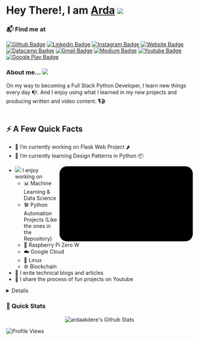 <h1>Hey There!, I am <a href="https://github.com/ardaakdere">Arda</a> <img src="https://emojis.slackmojis.com/emojis/images/1531849430/4246/blob-sunglasses.gif?1531849430" width="30px"></h1>
</h1>

### 📬 Find me at
[![Github Badge](https://img.shields.io/badge/GitHub-100000?style=for-the-badge&logo=github&logoColor=white&logo=github&link=https://github.com/ardaakdere/)](https://github.com/ardaakdere/) 
[![Linkedin Badge](https://img.shields.io/badge/LinkedIn-0077B5?style=for-the-badge&logo=linkedin&logoColor=white&link=https://www.linkedin.com/in/hemanthkollipara/)](https://www.linkedin.com/in/arda-akdere/)
[![Instagram Badge](https://img.shields.io/badge/Instagram-E4405F?style=for-the-badge&logo=instagram&logoColor=white&link=https://www.instagram.com/pumpingcode/)](https://www.instagram.com/pumpingcode/) 
[![Website Badge](https://img.shields.io/badge/website-000000?style=for-the-badge&logo=About.me&logoColor=white&link=http://ardaakdere.com)](http://ardaakdere.com) 
[![Datacamp Badge](https://img.shields.io/badge/Datacamp-05192D?style=for-the-badge&logo=datacamp&logoColor=65FF8F&link=https://www.datacamp.com/profile/ardaakdere)](https://www.datacamp.com/profile/ardaakdere) 
[![Gmail Badge](https://img.shields.io/badge/Gmail-D14836?style=for-the-badge&logo=gmail&logoColor=white&link=ardaakdere@gmail.com)](ardaakdere@gmail.com) 
[![Medium Badge](https://img.shields.io/badge/Medium-12100E?style=for-the-badge&logo=medium&logoColor=white&link=https://medium.com/@arda.akdere)](https://medium.com/@arda.akdere)
[![Youtube Badge](https://img.shields.io/badge/YouTube-FF0000?style=for-the-badge&logo=youtube&logoColor=white&link=https://www.youtube.com/channel/UCOMAUEN3AxPA8qsoZS293fg)](https://www.youtube.com/channel/UCOMAUEN3AxPA8qsoZS293fg)
[![Google Play Badge](https://img.shields.io/badge/Google_Play-414141?style=for-the-badge&logo=google-play&logoColor=white&link=https://play.google.com/store/apps/details?id=com.ardakdere.kelimezber&hl=tr&gl=US)](https://play.google.com/store/apps/details?id=com.ardakdere.kelimezber&hl=tr&gl=US)

### About me...  <img src="https://media1.giphy.com/media/tQf7QsufS3DQfLcsw6/giphy.gif" width="50"> 
On my way to becoming a Full Stack Python Developer, I learn new things every day 📭. And I enjoy using what I learned in my new projects and producing written and video content. 🎙🎬<br/><br/>


## ⚡️ A Few Quick Facts

- 🔭 I’m currently working on Flask Web Project 🌶
- 🌱 I’m currently learning Design Patterns in Python 📦
<img width="360" height="202.5" src="https://raw.githubusercontent.com/ardaakdere/ardaakdere/main/dev-loop.gif" align=right style="border-radius:20px">

- <img src="https://media.giphy.com/media/WUlplcMpOCEmTGBtBW/giphy.gif" width="30">  I enjoy working on
  - 📊 Machine Learning & Data Science
  - 🛠 Python Automation Projects (Like the ones in the Repository)
  - 🍰 Raspberry Pi Zero W
  - ☁️ Google Cloud
  - 🐧 Linux
  - ⚙️ Blockchain
- 📝 I write technical blogs and articles
- 🍄 I share the process of fun projects on Youtube


<details>
  
### 🖥️ My DevSetup
<img src="https://img.shields.io/badge/apple%20silicon-333333?style=for-the-badge&logo=apple&logoColor=white"> <img src="https://img.shields.io/badge/Windows-0078D6?style=for-the-badge&logo=windows&logoColor=white"> <img src="https://img.shields.io/badge/Visual_Studio_Code-0078D4?style=for-the-badge&logo=visual%20studio%20code&logoColor=white"> <img src="https://img.shields.io/badge/Jupyter-F37626.svg?&style=for-the-badge&logo=Jupyter&logoColor=white"> <img src="https://img.shields.io/badge/Spotify-1ED760?&style=for-the-badge&logo=spotify&logoColor=white"> <img src="https://img.shields.io/badge/PyCharm-000000.svg?&style=for-the-badge&logo=PyCharm&logoColor=white">

### ⚙️ Some Tool and Tech I use
<code><img height="30" src="https://user-images.githubusercontent.com/54773283/167404794-c84b80ed-8e47-4e2b-b368-61f0f1ae30eb.png"></code>
<code><img height="30" src="https://user-images.githubusercontent.com/54773283/167405756-33e0fb15-6882-4810-8cc4-77d8bb0ebe70.png"></code>
<code><img height="30" src="https://user-images.githubusercontent.com/54773283/167405962-a8b78f53-a3a5-469e-93fc-8f4d98ce4a11.png"></code>
<code><img height="30" src="https://user-images.githubusercontent.com/54773283/167405967-c5ef34d8-c4d2-419c-ae2a-1368816b26c9.png"></code>
<code><img height="30" src="https://user-images.githubusercontent.com/54773283/167406027-95fe91cc-a910-4db6-bc96-f19c94408080.png"></code>
<code><img height="30" src="https://raw.githubusercontent.com/github/explore/80688e429a7d4ef2fca1e82350fe8e3517d3494d/topics/html/html.png"></code>
<code><img height="30" src="https://user-images.githubusercontent.com/54773283/167406167-9943638c-3a80-4a37-893a-9e5bf5518e8d.png"></code>
<code><img height="30" src="https://user-images.githubusercontent.com/54773283/167406265-e8435c26-fbb9-476b-b733-084185c4b7f8.png"></code>
<code><img height="30" src="https://user-images.githubusercontent.com/54773283/167407408-39a4404a-8514-4b32-9c55-d3ee37f08037.png"></code>
<code><img height="30" src="https://user-images.githubusercontent.com/54773283/167407235-78d999f0-9756-435c-b995-7aca3ac58486.png"></code>
<code><img height="30" src="https://user-images.githubusercontent.com/54773283/167407240-f905cef1-3e10-4704-b897-0577fada8661.png"></code>
<code><img height="30" src="https://user-images.githubusercontent.com/54773283/167407789-2028f63d-3136-4be9-b3a9-a4e0ed25eeb5.png"></code>
<code><img height="30" src="https://user-images.githubusercontent.com/54773283/167409262-6d5120ca-a079-4d3c-81c9-bc7182f9b44c.png"></code>
<code><img height="30" src="https://user-images.githubusercontent.com/54773283/167409389-91f560af-a830-4ea9-9294-b804677c51a0.png"></code>
<code><img height="30" src="https://user-images.githubusercontent.com/54773283/167409501-5ab81a93-8556-4d84-bece-940568e43abf.png"></code>  
</details>


### 🚀 Quick Stats
<p align="center">
<img width="450" align="center" src="https://github-readme-stats-defcon27.vercel.app/api?username=ardaakdere&show_icons=true&line_height=21&theme=react" alt="ardaakdere's Github Stats" />
</p>


![Profile Views](https://komarev.com/ghpvc/?username=ardaakdere)

<!--
<details>
<summary> 💥 Working on </summary>
<br>
<p align="center">
<a href="github-repo-link">
<img src="img" />
</a>&ensp;
<a href="github-repo-link">
<img src="img" />
</a>
</p>
</details>
